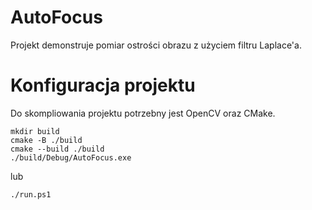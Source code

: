 # AutoFocus

Projekt demonstruje pomiar ostrości obrazu z użyciem filtru Laplace'a.

# Konfiguracja projektu

Do skompliowania projektu potrzebny jest OpenCV oraz CMake.

```
mkdir build
cmake -B ./build
cmake --build ./build
./build/Debug/AutoFocus.exe
```

lub

```
./run.ps1
```
